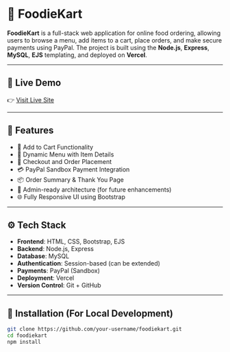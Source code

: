# 🍕 FoodieKart

**FoodieKart** is a full-stack web application for online food ordering, allowing users to browse a menu, add items to a cart, place orders, and make secure payments using PayPal.
The project is built using the **Node.js**, **Express**, **MySQL**, **EJS** templating, and deployed on **Vercel**.

---

## 🔗 Live Demo

👉 [Visit Live Site](https://your-vercel-deployment-url.com)

---

## 📂 Features

- 🛒 Add to Cart Functionality  
- 🍔 Dynamic Menu with Item Details  
- 📝 Checkout and Order Placement  
- 💳 PayPal Sandbox Payment Integration  
- 📦 Order Summary & Thank You Page  
- 📁 Admin-ready architecture (for future enhancements)  
- 🌐 Fully Responsive UI using Bootstrap

---

## ⚙️ Tech Stack

- **Frontend**: HTML, CSS, Bootstrap, EJS  
- **Backend**: Node.js, Express  
- **Database**: MySQL  
- **Authentication**: Session-based (can be extended)  
- **Payments**: PayPal (Sandbox)  
- **Deployment**: Vercel  
- **Version Control**: Git + GitHub

---

## 🚀 Installation (For Local Development)

```bash
git clone https://github.com/your-username/foodiekart.git
cd foodiekart
npm install
